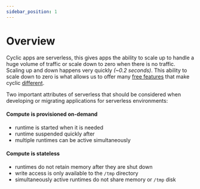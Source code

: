 ```yaml
---
sidebar_position: 1
---
```


# Overview

Cyclic apps are serverless, this gives apps the ability to scale up to handle a huge volume of traffic or scale down to zero when there is no traffic. Scaling up and down happens very quickly *(~0.2 seconds)*. This ability to scale down to zero is what allows us to offer many [free features](https://cyclic.sh/pricing) that make cyclic [different](/).

Two important attributes of serverless that should be considered when developing or migrating applications for serverless environments:

#### Compute is provisioned on-demand
- runtime is started when it is needed
- runtime suspended quickly after
- multiple runtimes can be active simultaneously

#### Compute is stateless
- runtimes do not retain memory after they are shut down
- write access is only available to the `/tmp` directory
- simultaneously active runtimes do not share memory or `/tmp` disk
  

